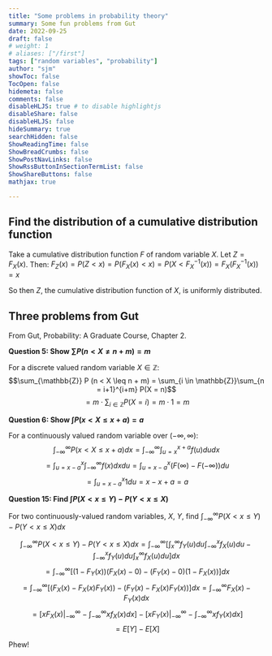 ```yaml
---
title: "Some problems in probability theory"
summary: Some fun problems from Gut
date: 2022-09-25
draft: false
# weight: 1
# aliases: ["/first"]
tags: ["random variables", "probability"]
author: "sjm"
showToc: false
TocOpen: false
hidemeta: false
comments: false
disableHLJS: true # to disable highlightjs
disableShare: false
disableHLJS: false
hideSummary: true
searchHidden: false
ShowReadingTime: false
ShowBreadCrumbs: false
ShowPostNavLinks: false
ShowRssButtonInSectionTermList: false
ShowShareButtons: false
mathjax: true

---
```


## Find the distribution of a cumulative distribution function

Take a cumulative distribution function $F$ of random variable $X$. Let $Z = F_{X}(x)$. Then:
$F_{Z}(x) = P(Z < x) = P(F_{X}(x) < x) = P(X < F^{-1}_{X}(x)) = F_X (F^{-1}_X (x)) = x$

So then $Z$, the cumulative distribution function of $X$, is uniformly distributed.

## Three problems from Gut

From Gut, Probability: A Graduate Course, Chapter 2.

**Question 5: Show $\sum P(n < X \neq n + m) = m$**

For a discrete valued random variable $X \in \mathbb{Z}$:
$$\sum_{\mathbb{Z}} P (n < X \leq n + m) = \sum_{i \in \mathbb{Z}}\sum_{n = i+1}^{i+m} P(X = n)$$
$$=m\cdot \sum_{i \in \mathbb{Z}} P(X = i) = m \cdot 1 = m$$

**Question 6: Show $\int P(x < X \leq x + a) = a$**

For a continuously valued random variable over $(-\infty, \infty)$:
$$\int_{-\infty}^{\infty} P(x < X \leq x + a) dx = \int_{-\infty}^{\infty} \int_{u = x}^{x+a}f(u) du dx$$
$$ = \int_{u = x-a}^{x} \int_{-\infty}^{\infty} f(x) dx du = \int_{u = x-a}^{x} (F(\infty) - F(-\infty)) du$$
$$=\int_{u = x-a}^{x} 1 du = x - x+a = a$$

**Question 15: Find $\int P(X < x \leq Y) - P(Y < x \leq X)$**

For two continuously-valued random variables, $X$, $Y$, find $\int_{-\infty}^{\infty} P(X < x \leq Y) - P(Y < x \leq X) dx$

$$\int_{-\infty}^{\infty} P(X < x \leq Y) - P(Y < x \leq X) dx = \int_{-\infty}^{\infty} \left[\int_{x}^{\infty}f_{Y} (u) du \int_{-\infty}^{x} f_{X}(u) du  - \int_{-\infty}^{x}f_{Y} (u)du  \int_{x}^{\infty} f_{X}(u) du  \right]dx$$
$$= \int_{-\infty}^{\infty} \left[\left(1 - F_{Y}(x) \right)\left(F_{X}(x) - 0\right) - \left(F_{Y}(x) - 0 \right)\left(1 - F_{X}(x)\right) \right]dx$$
$$= \int_{-\infty}^{\infty} \left[\left(F_{X}(x) - F_{X}(x)F_{Y}(x)\right) - \left(F_{Y}(x) - F_{X}(x)F_{Y}(x)\right) \right]dx =  \int_{-\infty}^{\infty} F_{X}(x) - F_{Y}(x) dx$$
$$=\left[ xF_{X} (x) \rvert_{-\infty}^{\infty} - \int_{-\infty}^{\infty}xf_{X} (x) dx \right] - \left[ xF_{Y} (x) \rvert_{-\infty}^{\infty} - \int_{-\infty}^{\infty}xf_{Y} (x) dx \right]$$
$$= E[Y] - E[X]$$

Phew!